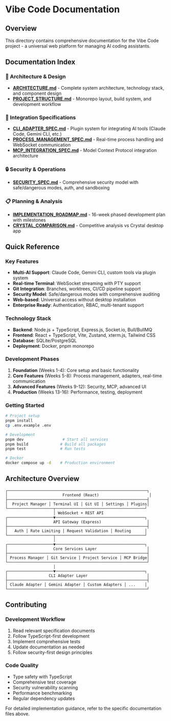 # Vibe Code Documentation

## Overview
This directory contains comprehensive documentation for the Vibe Code project - a universal web platform for managing AI coding assistants.

## Documentation Index

### 📐 Architecture & Design
- **[ARCHITECTURE.md](./ARCHITECTURE.md)** - Complete system architecture, technology stack, and component design
- **[PROJECT_STRUCTURE.md](./PROJECT_STRUCTURE.md)** - Monorepo layout, build system, and development workflow

### 🔌 Integration Specifications  
- **[CLI_ADAPTER_SPEC.md](./CLI_ADAPTER_SPEC.md)** - Plugin system for integrating AI tools (Claude Code, Gemini CLI, etc.)
- **[PROCESS_MANAGEMENT_SPEC.md](./PROCESS_MANAGEMENT_SPEC.md)** - Real-time process handling and WebSocket communication
- **[MCP_INTEGRATION_SPEC.md](./MCP_INTEGRATION_SPEC.md)** - Model Context Protocol integration architecture

### 🔒 Security & Operations
- **[SECURITY_SPEC.md](./SECURITY_SPEC.md)** - Comprehensive security model with safe/dangerous modes, auth, and sandboxing

### 📋 Planning & Analysis
- **[IMPLEMENTATION_ROADMAP.md](./IMPLEMENTATION_ROADMAP.md)** - 16-week phased development plan with milestones
- **[CRYSTAL_COMPARISON.md](./CRYSTAL_COMPARISON.md)** - Competitive analysis vs Crystal desktop app

## Quick Reference

### Key Features
- **Multi-AI Support**: Claude Code, Gemini CLI, custom tools via plugin system
- **Real-time Terminal**: WebSocket streaming with PTY support  
- **Git Integration**: Branches, worktrees, CI/CD pipeline support
- **Security Model**: Safe/dangerous modes with comprehensive auditing
- **Web-based**: Universal access without desktop installation
- **Enterprise Ready**: Authentication, RBAC, multi-tenant support

### Technology Stack
- **Backend**: Node.js + TypeScript, Express.js, Socket.io, Bull/BullMQ
- **Frontend**: React + TypeScript, Vite, Zustand, xterm.js, Tailwind CSS
- **Database**: SQLite/PostgreSQL
- **Deployment**: Docker, pnpm monorepo

### Development Phases
1. **Foundation** (Weeks 1-4): Core setup and basic functionality
2. **Core Features** (Weeks 5-8): Process management, adapters, real-time communication  
3. **Advanced Features** (Weeks 9-12): Security, MCP, advanced UI
4. **Production** (Weeks 13-16): Performance, testing, deployment

### Getting Started
```bash
# Project setup
pnpm install
cp .env.example .env

# Development  
pnpm dev                 # Start all services
pnpm build              # Build all packages
pnpm test               # Run tests

# Docker
docker compose up -d    # Production environment
```

## Architecture Overview

```
┌─────────────────────────────────────────────────────────────┐
│                        Frontend (React)                      │
├─────────────────────────────────────────────────────────────┤
│  Project Manager │ Terminal UI │ Git UI │ Settings │ Plugins│
└────────────────────┬───────────────────────────────────────┘
                     │ WebSocket + REST API
┌────────────────────▼───────────────────────────────────────┐
│                    API Gateway (Express)                    │
├─────────────────────────────────────────────────────────────┤
│   Auth │ Rate Limiting │ Request Validation │ Routing      │
└────────────────────┬───────────────────────────────────────┘
                     │
┌────────────────────▼───────────────────────────────────────┐
│                    Core Services Layer                      │
├─────────────────────────────────────────────────────────────┤
│ Process Manager │ Git Service │ Project Service │ MCP Bridge│
└─────────────────────────────────────────────────────────────┘
                     │
┌────────────────────▼───────────────────────────────────────┐
│                  CLI Adapter Layer                          │
├─────────────────────────────────────────────────────────────┤
│ Claude Adapter │ Gemini Adapter │ Custom Adapters │ ...    │
└─────────────────────────────────────────────────────────────┘
```

## Contributing

### Development Workflow
1. Read relevant specification documents
2. Follow TypeScript-first development
3. Implement comprehensive tests
4. Update documentation as needed
5. Follow security-first design principles

### Code Quality
- Type safety with TypeScript
- Comprehensive test coverage
- Security vulnerability scanning  
- Performance benchmarking
- Regular dependency updates

For detailed implementation guidance, refer to the specific documentation files above.